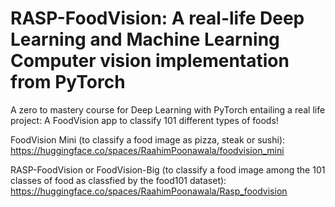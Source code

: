# RASP-FoodVision: A real-life Deep Learning and Machine Learning Computer vision implementation from PyTorch 
A zero to mastery course for Deep Learning with PyTorch entailing a real life project: A FoodVision app to classify 101 different types of foods!

FoodVision Mini (to classify a food image as pizza, steak or sushi): https://huggingface.co/spaces/RaahimPoonawala/foodvision_mini 

RASP-FoodVision or FoodVision-Big (to classify a food image among the 101 classes of food as classfied by the food101 dataset): https://huggingface.co/spaces/RaahimPoonawala/Rasp_foodvision
